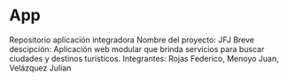 # App
Repositorio aplicación integradora
Nombre del proyecto: JFJ
Breve descipción: Aplicación web modular que brinda servicios para buscar ciudades y destinos turísticos.
Integrantes: Rojas Federico, Menoyo Juan, Velázquez Julian
